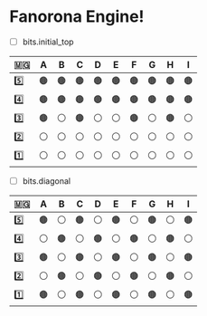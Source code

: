 # Fanorona Engine!

- [ ] bits.initial_top

|  🇲🇬     | A| B| C| D| E| F| G| H| I|
|--------|--|--|--|--|--|--|--|--|--|
|:five:  |🟤|🟤|🟤|🟤|🟤|🟤|🟤|🟤|🟤|
|:four:  |🟤|🟤|🟤|🟤|🟤|🟤|🟤|🟤|🟤|
|:three: |🟤|⚪|🟤|⚪|⚪|🟤|⚪|🟤|⚪|
|:two:   |⚪|⚪|⚪|⚪|⚪|⚪|⚪|⚪|⚪|
|:one:   |⚪|⚪|⚪|⚪|⚪|⚪|⚪|⚪|⚪|

- [ ] bits.diagonal

|  🇲🇬     | A| B| C| D| E| F| G| H| I|
|--------|--|--|--|--|--|--|--|--|--|
|:five:  |🟤|⚪|🟤|⚪|🟤|⚪|🟤|⚪|🟤|
|:four:  |⚪|🟤|⚪|🟤|⚪|🟤|⚪|🟤|⚪|
|:three: |🟤|⚪|🟤|⚪|🟤|⚪|🟤|⚪|🟤|
|:two:   |⚪|🟤|⚪|🟤|⚪|🟤|⚪|🟤|⚪|
|:one:   |🟤|⚪|🟤|⚪|🟤|⚪|🟤|⚪|🟤|